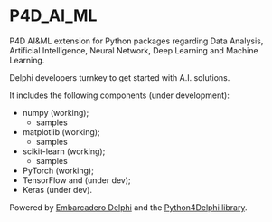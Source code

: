 # P4D_AI_ML
P4D AI&amp;ML extension for Python packages regarding Data Analysis, Artificial Intelligence, Neural Network, Deep Learning and Machine Learning.

Delphi developers turnkey to get started with A.I. solutions.

It includes the following components (under development):

* numpy (working);
  - samples
* matplotlib (working);
  - samples
* scikit-learn (working);
  - samples
* PyTorch (working);
* TensorFlow and (under dev);
* Keras (under dev).

Powered by [Embarcadero Delphi](https://www.embarcadero.com/products/delphi) and the [Python4Delphi library](https://github.com/pyscripter/python4delphi).


